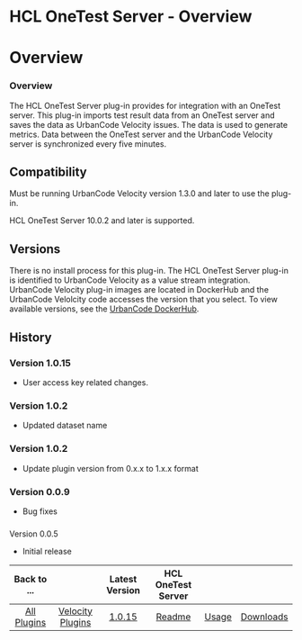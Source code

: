 
HCL OneTest Server - Overview
=============================

# Overview


### Overview


The HCL OneTest Server plug-in provides for integration with an OneTest server. This plug-in imports
test result data from an OneTest server and saves the data as UrbanCode Velocity issues. The data is used to generate
metrics. Data between the OneTest server and the UrbanCode Velocity server is synchronized every five minutes.


Compatibility
-------------

Must be running UrbanCode Velocity version 1.3.0 and later to use the plug-in.

HCL
OneTest Server 10.0.2 and later is supported.

Versions
--------

There is no install process for this plug-in. The
HCL OneTest Server plug-in is identified to UrbanCode Velocity as a value stream integration. UrbanCode Velocity plug-in
images are located in DockerHub and the UrbanCode Velolcity code accesses the version that you select. To view
available versions, see the [UrbanCode DockerHub](https://hub.docker.com/r/urbancode/ucv-ext-onetest-server/tags).


History
-------

### Version 1.0.15

* User access key related changes.

### Version 1.0.2

* Updated dataset name


### Version 1.0.2

* Update plugin version from 0.x.x to 1.x.x format

### Version 0.0.9

* Bug fixes

###
Version 0.0.5

* Initial release


|Back to ...||Latest Version|HCL OneTest Server |||
| :---: | :---: | :---: | :---: | :---: | :---: |
|[All Plugins](../../index.md)|[Velocity Plugins](../README.md)|[1.0.15](https://raw.githubusercontent.com/UrbanCode/IBM-UCV-PLUGINS/main/files/ucv-ext-onetest-server/ucv-ext-onetest-server-1.0.15.tar.zip)|[Readme](README.md)|[Usage](usage.md)|[Downloads](downloads.md)|
